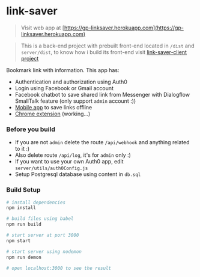 # link-saver

> Visit web app at [https://gp-linksaver.herokuapp.com](https://gp-linksaver.herokuapp.com)

> This is a back-end project with prebuilt front-end located in ```/dist``` and ```server/dist```, to know how i build its front-end visit [link-saver-client project](https://github.com/duchunter/link-saver-client)

Bookmark link with information. This app has:
* Authentication and authorization using Auth0
* Login using Facebook or Gmail account
* Facebook chatbot to save shared link from Messenger with Dialogflow SmallTalk feature (only support ```admin``` account :))
* [Mobile app](https://github.com/duchunter/linksaver-app) to save links offline
* [Chrome extension](https://github.com/duchunter/linksaver-extension) (working...)

### Before you build
- If you are not ```admin``` delete the route ```/api/webhook``` and anything related to it :)
- Also delete route ```/api/log```, it's for ```admin``` only :)
- If you want to use your own Auth0 app, edit ```server/utils/auth0Config.js```
- Setup Postgresql database using content in ```db.sql	```

### Build Setup

``` bash
# install dependencies
npm install

# build files using babel
npm run build

# start server at port 3000
npm start

# start server using nodemon
npm run demon

# open localhost:3000 to see the result
```
